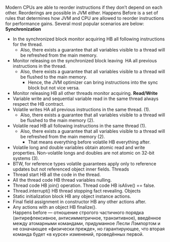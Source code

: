 Modern CPUs are able to reorder instructions if they don’t depend on each other. Reorderings are possible in JVM either. Happens Before is a set of rules that determines how JVM and CPU are allowed to reorder instructions for performance gains. Several most popular scenarios are below:<br>
**Synchronization**
- In the synchronized block monitor acquiring HB all following instructions for the thread.
	- Also, there exists a guarantee that all variables visible to a thread will be refreshed from the main memory.
- Monitor releasing on the synchronized block leaving  HA all previous instructions in the thread.
	- Also, there exists a guarantee that all variables visible to a thread will be flushed to the main memory.
		- Hence, the JVM optimizer can bring instructions into the sync block but not vice versa.
- Monitor releasing HB all other threads monitor acquiring.
**Read/Write**
- Variable write and sequential variable read in the same thread always respect the HB contract.
- Volatile writes HA all previous instructions in the same thread. (1).
	- Also, there exists a guarantee that all variables visible to a thread will be flushed to the main memory (2).
- Volatile read HB all following instructions in the same thread (1).
	- Also, there exists a guarantee that all variables visible to a thread will be refreshed from the main memory (2).
		- That means everything before volatile HB everything after.
- Volatile long and double variables obtain atomic read and write properties. Non-volatile longs and doubles are not atomic on 32-bit systems (3).
- BTW, for reference types volatile guarantees apply only to reference updates but not referenced object inner fields.
Threads
- Thread start HB all the code in the thread.
- All the thread code HB thread variables nulling.
- Thread code HB join() operation. Thread code HB isAlive() == false.
- Thread.interrupt() HB thread stopping fact revealing.
Objects
- Static initialization block HB any object instance actions.
- Final field assignment in constructor HB any other actions after.
- Any actions with an object HB finalize().
<br>Happens before — отношение строгого частичного порядка (антирефлексивное, антисимметричное, транзитивное), введённое между атомарными командами, придуманное Лесли Лэмпортом и не означающее «физически прежде», но гарантирующее, что вторая команда будет «в курсе» изменений, проведённых первой.

